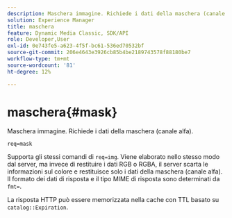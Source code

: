 ```yaml
---
description: Maschera immagine. Richiede i dati della maschera (canale alfa).
solution: Experience Manager
title: maschera
feature: Dynamic Media Classic, SDK/API
role: Developer,User
exl-id: 0e743fe5-a623-4f5f-bc61-536ed70532bf
source-git-commit: 206e4643e3926cb85b4be2189743578f88180be7
workflow-type: tm+mt
source-wordcount: '81'
ht-degree: 12%

---
```


# maschera{#mask}

Maschera immagine. Richiede i dati della maschera (canale alfa).

`req=mask`

Supporta gli stessi comandi di `req=img`. Viene elaborato nello stesso modo dal server, ma invece di restituire i dati RGB o RGBA, il server scarta le informazioni sul colore e restituisce solo i dati della maschera (canale alfa). Il formato dei dati di risposta e il tipo MIME di risposta sono determinati da `fmt=`.

La risposta HTTP può essere memorizzata nella cache con TTL basato su `catalog::Expiration`.
